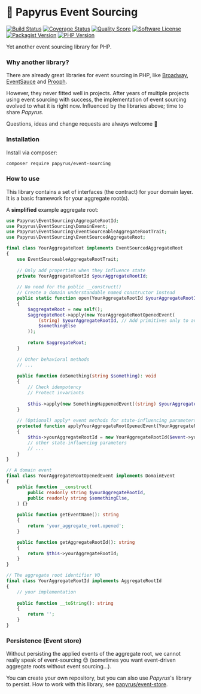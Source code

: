 # 📜 Papyrus Event Sourcing
[![Build Status](https://scrutinizer-ci.com/g/papyrusphp/event-sourcing/badges/build.png?b=main)](https://github.com/papyrusphp/event-sourcing/actions)
[![Coverage Status](https://img.shields.io/scrutinizer/coverage/g/papyrusphp/event-sourcing.svg?style=flat)](https://scrutinizer-ci.com/g/papyrusphp/event-sourcing/code-structure)
[![Quality Score](https://img.shields.io/scrutinizer/g/papyrusphp/event-sourcing.svg?style=flat)](https://scrutinizer-ci.com/g/papyrusphp/event-sourcing)
[![Software License](https://img.shields.io/badge/license-MIT-brightgreen.svg?style=flat)](LICENSE)
[![Packagist Version](https://img.shields.io/packagist/v/papyrus/event-sourcing.svg?style=flat&include_prereleases)](https://packagist.org/packages/papyrus/event-sourcing)
[![PHP Version](https://img.shields.io/badge/php-%5E8.1-8892BF.svg?style=flat)](http://www.php.net)

Yet another event sourcing library for PHP.

### Why another library?
There are already great libraries for event sourcing in PHP,
like [Broadway](https://github.com/broadway/broadway), [EventSauce](https://github.com/EventSaucePHP/EventSauce) and [Prooph](https://github.com/prooph/event-sourcing).

However, they never fitted well in projects.
After years of multiple projects using event sourcing with success,
the implementation of event sourcing evolved to what it is right now.
Influenced by the libraries above;
time to share _Papyrus_.

Questions, ideas and change requests are always welcome 🤗

### Installation
Install via composer:
```bash
composer require papyrus/event-sourcing
```

### How to use
This library contains a set of interfaces (the contract) for your domain layer. 
It is a basic framework for your aggregate root(s).

A **simplified** example aggregate root:
```php
use Papyrus\EventSourcing\AggregateRootId;
use Papyrus\EventSourcing\DomainEvent;
use Papyrus\EventSourcing\EventSourceableAggregateRootTrait;
use Papyrus\EventSourcing\EventSourcedAggregateRoot;

final class YourAggregateRoot implements EventSourcedAggregateRoot
{
    use EventSourceableAggregateRootTrait;
    
    // Only add properties when they influence state
    private YourAggregateRootId $yourAggregateRootId;
    
    // No need for the public __construct()
    // Create a domain understandable named constructor instead
    public static function open(YourAggregateRootId $yourAggregateRootId, string $somethingElse): self
    {
        $aggregateRoot = new self();
        $aggregateRoot->apply(new YourAggregateRootOpenedEvent(
            (string) $yourAggregateRootId, // Add primitives only to avoid indirect hidden event mutability
            $somethingElse
        ));
        
        return $aggregateRoot;
    }
    
    // Other behavioral methods
    // ...
    
    public function doSomething(string $something): void
    {
        // Check idempotency
        // Protect invariants
        
        $this->apply(new SomethingHappenedEvent((string) $yourAggregateRootId, $something));
    }
    
    // (Optional) apply* event methods for state-influencing parameters 
    protected function applyYourAggregateRootOpenedEvent(YourAggregateRootOpenedEvent $event): void
    {
        $this->yourAggregateRootId = new YourAggregateRootId($event->yourAggregateRootId);
        // other state-influencing parameters
        // ...
    }
}

// A domain event
final class YourAggregateRootOpenedEvent implements DomainEvent
{
    public function __construct(
        public readonly string $yourAggregateRootId,
        public readonly string $somethingElse,
    ) {}
    
    public function getEventName(): string
    {
        return 'your_aggregate_root.opened';
    }

    public function getAggregateRootId(): string
    {
        return $this->yourAggregateRootId;
    }
}

// The aggregate root identifier VO
final class YourAggregateRootId implements AggregateRootId
{
    // your implementation
    
    public function __toString(): string
    {
        return '';
    }
}
```

### Persistence (Event store)
Without persisting the applied events of the aggregate root, we cannot really speak of event-sourcing 😉 (sometimes you want event-driven aggregate roots without event sourcing...).

You can create your own repository, but you can also use _Papyrus_'s library to persist.
How to work with this library, see [papyrus/event-store](https://github.com/papyrusphp/event-store).
